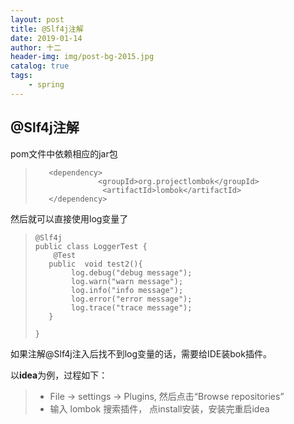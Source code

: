 ```yaml
---
layout: post
title: @Slf4j注解
date: 2019-01-14
author: 十二
header-img: img/post-bg-2015.jpg
catalog: true
tags:
    - spring
---
```

## @Slf4j注解

pom文件中依赖相应的jar包
>```
>    <dependency>
>               <groupId>org.projectlombok</groupId>
>                <artifactId>lombok</artifactId>
>    </dependency>
>```
然后就可以直接使用log变量了
>```
>@Slf4j
>public class LoggerTest {
>    @Test
>   public  void test2(){
>        log.debug("debug message");
>        log.warn("warn message");
>        log.info("info message");
>        log.error("error message");
>        log.trace("trace message");
>   }
>
>}
>```
如果注解@Slf4j注入后找不到log变量的话，需要给IDE装bok插件。

以**idea**为例，过程如下：
> * File  → settings →  Plugins,  然后点击“Browse repositories”
> * 输入 lombok 搜索插件， 点install安装，安装完重启idea
